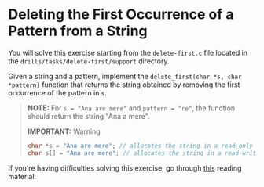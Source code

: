 # Deleting the First Occurrence of a Pattern from a String

You will solve this exercise starting from the `delete-first.c` file located in the `drills/tasks/delete-first/support` directory.

Given a string and a pattern, implement the `delete_first(char *s, char *pattern)` function that returns the string obtained by removing the first occurrence of the pattern in `s`.

> **NOTE:** For `s = "Ana are mere"` and `pattern = "re"`, the function should return the string "Ana a mere".
>
> **IMPORTANT:** Warning
>
> ```c
> char *s = "Ana are mere"; // allocates the string in a read-only memory area (immutable content)
> char s[] = "Ana are mere"; // allocates the string in a read-write memory area (modifiable content)
> ```

If you're having difficulties solving this exercise, go through [this](../../../reading/memory-operations.md) reading material.
